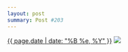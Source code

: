 ```yaml
---
layout: post
summary: Post #203
---
```


<p>
  <time><a href="/203">{{ page.date | date: "%B %e, %Y" }}</a></time>
  <a href="/203"><img src="{{ site.assets_url }}/203-640.jpg" srcset="{{ site.assets_url }}/203-1280.jpg 1280w, {{ site.assets_url }}/203-960.jpg 960w, {{ site.assets_url }}/203-640.jpg 640w, {{ site.assets_url }}/203-320.jpg 320w" sizes="(min-width: 700px) 50vw, calc(100vw - 2rem)" /></a>
</p>

